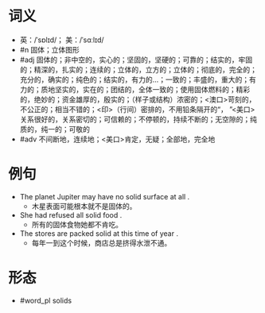 # 词义
- 英：/ˈsɒlɪd/； 美：/ˈsɑːlɪd/
- #n 固体；立体图形
- #adj 固体的；非中空的，实心的；坚固的，坚硬的；可靠的；结实的，牢固的；精深的，扎实的；连续的；立体的，立方的；立体的；彻底的，完全的；充分的，确实的；纯色的；结实的，有力的…；一致的；丰盛的，重大的；有力的；质地坚实的，实在的；团结的，全体一致的；使用固体燃料的；精彩的，绝妙的；资金雄厚的，殷实的；（样子或结构）浓密的；<澳口>苛刻的，不公正的；相当不错的；<印>（行间）密排的，不用铅条隔开的“， ”<美口>关系很好的，关系密切的；可信赖的；不停顿的，持续不断的；无空隙的；纯质的，纯一的；可敬的
- #adv 不间断地，连续地；<美口>肯定，无疑；全部地，完全地
# 例句
- The planet Jupiter may have no solid surface at all .
	- 木星表面可能根本就不是固体的。
- She had refused all solid food .
	- 所有的固体食物她都不肯吃。
- The stores are packed solid at this time of year .
	- 每年一到这个时候，商店总是挤得水泄不通。
# 形态
- #word_pl solids
